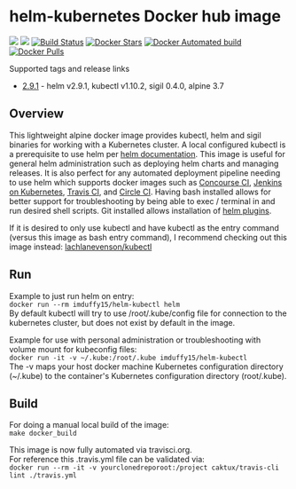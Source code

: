 # helm-kubernetes Docker hub image

[![](https://images.microbadger.com/badges/image/imduffy15/helm-kubectl.svg)](https://microbadger.com/images/imduffy15/helm-kubectl "Get your own image badge on microbadger.com")
[![](https://images.microbadger.com/badges/version/imduffy15/helm-kubectl.svg)](https://microbadger.com/images/imduffy15/helm-kubectl "Get your own version badge on microbadger.com")
[![Build Status](https://travis-ci.org/imduffy15/helm-kubectl.svg?branch=master)](https://travis-ci.org/imduffy15/helm-kubectl)
[![Docker Stars](https://img.shields.io/docker/stars/imduffy15/helm-kubectl.svg?style=flat)](https://hub.docker.com/r/imduffy15/helm-kubectl/)
[![Docker Automated build](https://img.shields.io/docker/automated/imduffy15/helm-kubectl.svg?style=flat)]()
[![Docker Pulls](https://img.shields.io/docker/pulls/imduffy15/helm-kubectl.svg)]()


Supported tags and release links

* [2.9.1](https://github.com/imduffy15/helm-kubectl/releases/tag/2.9.2) - helm v2.9.1, kubectl v1.10.2, sigil 0.4.0, alpine 3.7

## Overview

This lightweight alpine docker image provides kubectl, helm and sigil binaries for working with a Kubernetes cluster.  A local configured kubectl is a prerequisite to use helm per [helm documentation](https://github.com/kubernetes/helm/blob/master/docs/quickstart.md).  This image is useful for general helm administration such as deploying helm charts and managing releases. It is also perfect for any automated deployment pipeline needing to use helm which supports docker images such as [Concourse CI](https://concourse.ci), [Jenkins on Kubernetes](https://kubeapps.com/charts/stable/jenkins), [Travis CI](https://docs.travis-ci.com/user/docker/), and [Circle CI](https://circleci.com/integrations/docker/).  Having bash installed allows for better support for troubleshooting by being able to exec / terminal in and run desired shell scripts.  Git installed allows installation of [helm plugins](https://github.com/kubernetes/helm/blob/master/docs/plugins.md).

If it is desired to only use kubectl and have kubectl as the entry command (versus this image as bash entry command), I recommend checking out this image instead:
[lachlanevenson/kubectl](https://hub.docker.com/r/lachlanevenson/k8s-kubectl/)

## Run

Example to just run helm on entry:  
`docker run --rm imduffy15/helm-kubectl helm`  
By default kubectl will try to use /root/.kube/config file for connection to the kubernetes cluster, but does not exist by default in the image.

Example for use with personal administration or troubleshooting with volume mount for kubeconfig files:  
`docker run -it -v ~/.kube:/root/.kube imduffy15/helm-kubectl`  
The -v maps your host docker machine Kubernetes configuration directory (~/.kube) to the container's Kubernetes configuration directory (root/.kube).

## Build

For doing a manual local build of the image:  
`make docker_build`

This image is now fully automated via travisci.org.  
For reference this .travis.yml file can be validated via:  
`docker run --rm -it -v yourclonedreporoot:/project caktux/travis-cli lint ./travis.yml`
